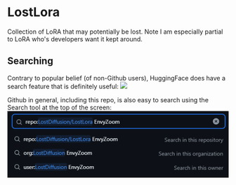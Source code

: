 # LostLora
Collection of LoRA that may potentially be lost. Note I am especially partial to LoRA who's developers want it kept around.

## Searching

Contrary to popular belief (of non-Github users), HuggingFace does have a search feature that is definitely useful:
<img src="llassets/hfsearch.jpg" />

Github in general, including this repo, is also easy to search using the Search tool at the top of the screen:
<img src="llassets/searchhelp.png">

